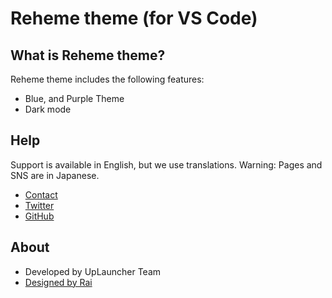 # Reheme theme (for VS Code)

## What is Reheme theme?

Reheme theme includes the following features:
* Blue, and Purple Theme
* Dark mode

## Help
Support is available in English, but we use translations.
Warning: Pages and SNS are in Japanese.

* [Contact](https://www.uplauncher.net/contact.html)
* [Twitter](https://twitter.com/uplaunchers)
* [GitHub](https://github.com/uplauncher)

## About

* Developed by UpLauncher Team
* [Designed by Rai](https://twitter.com/raidesuuu)